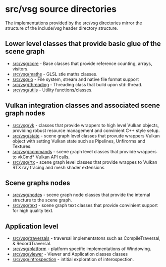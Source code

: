 # src/vsg source directories

The implementations provided by the src/vsg directories mirror the structure of the include/vsg header directory structure.

## Lower level classes that provide basic glue of the scene graph
* [src/vsg/core](core) - Base classes that provide reference counting, arrays, visitors.
* [src/vsg/maths](maths) - GLSL stle maths classes.
* [src/vsg/io](io) - File system, stream and native file format support
* [src/vsg/threading](threading) - Threading class that build upon std::thread.
* [src/vsg/utils](utils) - Utility functions/classes.

## Vulkan integration classes and associated scene graph nodes
* [src/vsg/vk](vk) - classes that provide wrappers to high level Vulkan objects, providing robust resource management and convinient C++ style setup.
* [src/vsg/state](state) - scene graph level classes that provude wrappers Vulkan object with setting Vulkan state such as Pipelines, Unfirorms and Textures.
* [src/vsg/commands](commands) - scene graph level classes that proviide wrappers to vkCmd* Vulkan API calls.
* [src/vsg/rtx](rtx) - scene graph level classes that provide wrappes to Vulkan RTX ray tracing and mesh shader extensions.

## Scene graphs nodes
* [src/vsg/nodes](nodes) - scene graph node classes that provide the internal structure to the scene graph.
* [src/vsg/text](text) - scene graph text classes that provide convinient support for high quality text.

## Application level
* [src/vsg/traversals](traversals) - traversal implementatons such as CompileTraversal, & RecordTraversal.
* [src/vsg/platform](platform) - platform specific implementations of Windowing.
* [src/vsg/viewer](viewer) - Viewer and Application classes classes
* [src/vsg/introspection](introspection) - intitial exploration of interospection.
